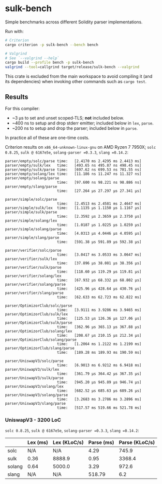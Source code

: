 # sulk-bench

Simple benchmarks across different Solidity parser implementations.

Run with:
```bash
# Criterion
cargo criterion -p sulk-bench --bench bench

# Valgrind
# See `--valgrind --help`
cargo build --profile bench -p sulk-bench
valgrind --tool=callgrind target/release/sulk-bench --valgrind
```

This crate is excluded from the main workspace to avoid compiling it (and its dependencies) when
invoking other commands such as `cargo test`.

## Results

For this compiler:
- ~3 µs to set and unset scoped-TLS; **not** included below.
- ~400 ns to setup and drop stderr emitter; included below in `lex`, `parse`.
- ~200 ns to setup and drop the parser; included below in `parse`.

In practice all of these are one-time costs.

Criterion results on `x86_64-unknown-linux-gnu` on AMD Ryzen 7 7950X;
`solc 0.8.25`, `sulk @ 6167e5e`, `solang-parser =0.3.3`, `slang =0.14.2`:

```
parser/empty/solc/parse time:   [2.4170 ms 2.4295 ms 2.4413 ms]
parser/empty/sulk/lex   time:   [493.65 ns 495.87 ns 498.45 ns]
parser/empty/sulk/parse time:   [697.62 ns 699.53 ns 701.55 ns]
parser/empty/solang/lex time:   [11.186 ns 11.247 ns 11.327 ns]
parser/empty/solang/parse
                        time:   [97.600 ns 98.221 ns 98.886 ns]
parser/empty/slang/parse
                        time:   [27.264 µs 27.297 µs 27.341 µs]

parser/simple/solc/parse
                        time:   [2.4513 ms 2.4581 ms 2.4647 ms]
parser/simple/sulk/lex  time:   [1.1135 µs 1.1150 µs 1.1167 µs]
parser/simple/sulk/parse
                        time:   [2.3592 µs 2.3659 µs 2.3750 µs]
parser/simple/solang/lex
                        time:   [1.0187 µs 1.0225 µs 1.0259 µs]
parser/simple/solang/parse
                        time:   [4.0313 µs 4.0446 µs 4.0595 µs]
parser/simple/slang/parse
                        time:   [591.38 µs 591.89 µs 592.38 µs]

parser/verifier/solc/parse
                        time:   [3.0417 ms 3.0533 ms 3.0647 ms]
parser/verifier/sulk/lex
                        time:   [37.896 µs 38.081 µs 38.356 µs]
parser/verifier/sulk/parse
                        time:   [118.60 µs 119.29 µs 119.81 µs]
parser/verifier/solang/lex
                        time:   [67.932 µs 68.332 µs 68.802 µs]
parser/verifier/solang/parse
                        time:   [425.96 µs 428.64 µs 430.76 µs]
parser/verifier/slang/parse
                        time:   [62.633 ms 62.723 ms 62.822 ms]

parser/OptimizorClub/solc/parse
                        time:   [3.9111 ms 3.9286 ms 3.9465 ms]
parser/OptimizorClub/sulk/lex
                        time:   [125.53 µs 126.36 µs 127.06 µs]
parser/OptimizorClub/sulk/parse
                        time:   [362.96 µs 365.13 µs 367.88 µs]
parser/OptimizorClub/solang/lex
                        time:   [208.67 µs 210.15 µs 212.34 µs]
parser/OptimizorClub/solang/parse
                        time:   [1.2064 ms 1.2122 ms 1.2199 ms]
parser/OptimizorClub/slang/parse
                        time:   [189.28 ms 189.93 ms 190.59 ms]

parser/UniswapV3/solc/parse
                        time:   [6.9013 ms 6.9212 ms 6.9418 ms]
parser/UniswapV3/sulk/lex
                        time:   [361.79 µs 364.42 µs 367.35 µs]
parser/UniswapV3/sulk/parse
                        time:   [945.20 µs 945.89 µs 946.74 µs]
parser/UniswapV3/solang/lex
                        time:   [682.52 µs 685.63 µs 689.26 µs]
parser/UniswapV3/solang/parse
                        time:   [3.2683 ms 3.2786 ms 3.2896 ms]
parser/UniswapV3/slang/parse
                        time:   [517.57 ms 519.66 ms 521.78 ms]
```

### UniswapV3 - 3200 LoC

`solc 0.8.25`, `sulk @ 6167e5e`, `solang-parser =0.3.3`, `slang =0.14.2`:

|        | Lex (ms) | Lex (KLoC/s) | Parse (ms) | Parse (KLoC/s) |
| ------ | -------- | ------------ | ---------- | -------------- |
| solc   | N/A      | N/A          | 4.29       | 745.9          |
| sulk   | 0.36     | 8888.9       | 0.95       | 3368.4         |
| solang | 0.64     | 5000.0       | 3.29       | 972.6          |
| slang  | N/A      | N/A          | 518.79     | 6.2            |
